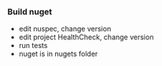 ### Build nuget

- edit nuspec, change version
- edit project HealthCheck, change version
- run tests
- nuget is in nugets folder
